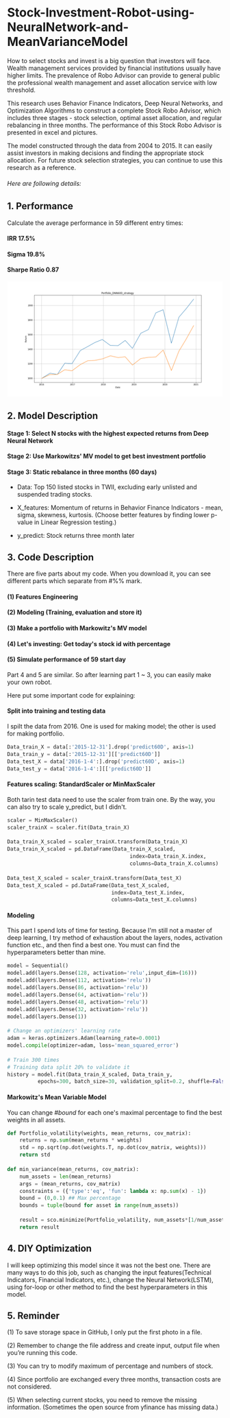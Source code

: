 # Stock-Investment-Robot-using-NeuralNetwork-and-MeanVarianceModel

How to select stocks and invest is a big question that investors will face. Wealth management services provided by financial institutions usually have higher limits. The prevalence of Robo Advisor can provide to general public the professional wealth management and asset allocation service with low threshold.

This research uses Behavior Finance Indicators, Deep Neural Networks, and Optimization Algorithms to construct a complete Stock Robo Advisor, which includes three stages - stock selection, optimal asset allocation, and regular rebalancing in three months. The performance of this Stock Robo Advisor is presented in excel and pictures.

The model constructed through the data from 2004 to 2015. It can easily assist investors in making decisions and finding the appropriate stock allocation. For future stock selection strategies, you can continue to use this research as a reference.

###### Here are following details:

## 1. Performance

Calculate the average performance in 59 different entry times: 

#### IRR 17.5%
#### Sigma 19.8%
#### Sharpe Ratio 0.87

![GITHUB](output/portfolio.png)

## 2. Model Description

#### Stage 1: Select N stocks with the highest expected returns from Deep Neural Network

#### Stage 2: Use Markowitzs' MV model to get best investment portfolio

#### Stage 3: Static rebalance in three months (60 days)

* Data: Top 150 listed stocks in TWII, excluding early unlisted and suspended trading stocks.

* X_features: Momentum of returns in Behavior Finance Indicators - mean, sigma, skewness, kurtosis. (Choose better features by finding lower p-value in Linear Regression testing.)

* y_predict: Stock returns three month later



## 3. Code Description

There are five parts about my code. When you download it, you can see different parts which separate from #%% mark.

#### (1) Features Engineering   
#### (2) Modeling (Training, evaluation and store it)
#### (3) Make a portfolio with Markowitz's MV model
#### (4) Let's investing: Get today's stock id with percentage
#### (5) Simulate performance of 59 start day

Part 4 and 5 are similar. So after learning part 1 ~ 3, you can easily make your own robot.

Here put some important code for explaining:

#### Split into training and testing data
I spilt the data from 2016. One is used for making model; the other is used for making portfolio.
```python
Data_train_X = data[:'2015-12-31'].drop('predict60D', axis=1)
Data_train_y = data[:'2015-12-31'][['predict60D']]
Data_test_X = data['2016-1-4':].drop('predict60D', axis=1)
Data_test_y = data['2016-1-4':][['predict60D']]
```

#### Features scaling: StandardScaler or MinMaxScaler
Both tarin test data need to use the scaler from train one. By the way, you can also try to scale y_predict, but I didn't.
```python
scaler = MinMaxScaler()
scaler_trainX = scaler.fit(Data_train_X)

Data_train_X_scaled = scaler_trainX.transform(Data_train_X)
Data_train_X_scaled = pd.DataFrame(Data_train_X_scaled, 
                                        index=Data_train_X.index, 
                                        columns=Data_train_X.columns)

Data_test_X_scaled = scaler_trainX.transform(Data_test_X)
Data_test_X_scaled = pd.DataFrame(Data_test_X_scaled, 
                                  index=Data_test_X.index, 
                                  columns=Data_test_X.columns)
```

#### Modeling
This part I spend lots of time for testing. Because I'm still not a master of deep learning, I try method of exhaustion about the layers, nodes, activation function etc., and then find a best one. You must can find the hyperparameters better than mine.
```python
model = Sequential()
model.add(layers.Dense(128, activation='relu',input_dim=(16)))
model.add(layers.Dense(112, activation='relu'))
model.add(layers.Dense(86, activation='relu'))
model.add(layers.Dense(64, activation='relu'))
model.add(layers.Dense(48, activation='relu'))
model.add(layers.Dense(32, activation='relu'))
model.add(layers.Dense(1))
    
# Change an optimizers' learning rate
adam = keras.optimizers.Adam(learning_rate=0.0001)
model.compile(optimizer=adam, loss='mean_squared_error')
    
# Train 300 times
# Training data split 20% to validate it
history = model.fit(Data_train_X_scaled, Data_train_y, 
          epochs=300, batch_size=30, validation_split=0.2, shuffle=False)
```

#### Markowitz's Mean Variable Model
You can change *#bound* for each one's maximal percentage to find the best weights in all assets.
```python
def Portfolio_volatility(weights, mean_returns, cov_matrix):
    returns = np.sum(mean_returns * weights)
    std = np.sqrt(np.dot(weights.T, np.dot(cov_matrix, weights)))    
    return std

def min_variance(mean_returns, cov_matrix):
    num_assets = len(mean_returns)
    args = (mean_returns, cov_matrix)
    constraints = ({'type':'eq', 'fun': lambda x: np.sum(x) - 1})
    bound = (0,0.1) ## Max percentage
    bounds = tuple(bound for asset in range(num_assets))
    
    result = sco.minimize(Portfolio_volatility, num_assets*[1/num_assets], args=args, method='SLSQP', bounds=bounds, constraints=constraints)
    return result
```


## 4. DIY Optimization
I will keep optimizing this model since it was not the best one. There are many ways to do this job, such as changing the input features(Technical Indicators, Financial Indicators, etc.), change the Neural Network(LSTM), using for-loop or other method to find the best hyperparameters in this model.


## 5. Reminder

(1) To save storage space in GitHub, I only put the first photo in a file.

(2) Remember to change the file address and create input, output file when you’re running this code.

(3) You can try to modify maximum of percentage and numbers of stock.

(4) Since portfolio are exchanged every three months, transaction costs are not considered.

(5) When selecting current stocks, you need to remove the missing information. (Sometimes the open source from yfinance has missing data.)

